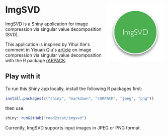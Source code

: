 # ImgSVD <img src="logo.png" align="right" alt="logo" height="180" width="180" />

ImgSVD is a Shiny application for image compression via singular value decomposition (SVD).

This application is inspired by Yihui Xie's comment in Yixuan Qiu's [article](https://cos.name/2014/02/svd-and-image-compression/) on image compression via singular value decomposition with the R package [rARPACK](https://cran.r-project.org/package=rARPACK).

## Play with it

To run this Shiny app locally, install the following R packages first:

```r
install.packages(c("shiny", "markdown", "rARPACK", "jpeg", "png"))
```

then use:

```r
shiny::runGitHub("road2stat/imgsvd")
```

Currently, ImgSVD supports input images in JPEG or PNG format.

